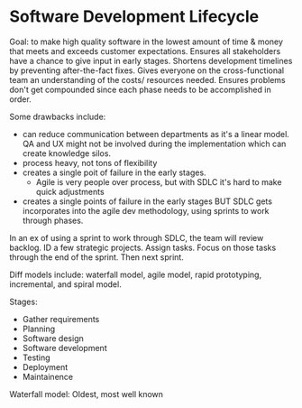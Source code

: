 
# Software Development Lifecycle 
Goal: to make high quality software in the lowest
amount of time & money that meets and exceeds customer expectations. 
Ensures all stakeholders have a chance to
give input in early stages. 
Shortens development timelines by preventing
after-the-fact fixes. 
Gives everyone on the cross-functional team an understanding of the costs/ resources needed. 
Ensures problems don't get compounded since each phase needs to be accomplished in order. 

Some drawbacks include: 
- can reduce communication between departments as it's a linear model. QA and UX might not be involved during the implementation which can create knowledge silos. 
- process heavy, not tons of flexibility
- creates a single poit of failure in the early stages. 
    - Agile is very people over process, but with SDLC it's hard to make quick adjustments 
- creates a single points of failure in the early stages
BUT SDLC gets incorporates into the agile dev methodology, using sprints to work through phases. 

In an ex of using a sprint to work through SDLC, the team will review backlog. ID a few strategic projects. Assign tasks. Focus on those tasks through the end of the sprint. Then next sprint. 


Diff models include: waterfall model, agile model, rapid prototyping, incremental, and spiral model. 

Stages:
- Gather requirements 
- Planning 
- Software design
- Software development
- Testing
- Deployment 
- Maintainence 


Waterfall model: Oldest, most well known 

